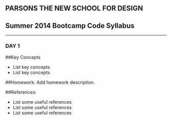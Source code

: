 ## PARSONS THE NEW SCHOOL FOR DESIGN
## Summer 2014 Bootcamp Code Syllabus
-------------------------------------------------------------------

### DAY 1

##Key Concepts
* List key concepts
* List key concepts
  
##Homework:
Add homework description.

##References:
* List some useful references
* List some useful references
* List some useful references